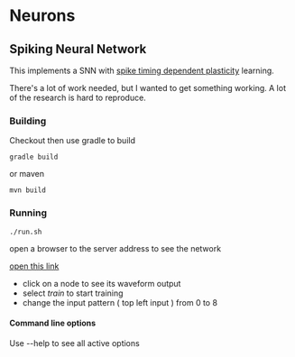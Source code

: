# Neurons

## Spiking Neural Network

This implements a SNN with [spike timing dependent plasticity](https://en.wikipedia.org/wiki/Spike-timing-dependent_plasticity) learning. 

There's a lot of work needed, but I wanted to get something working. A lot of the research
is hard to reproduce.

### Building

Checkout then use gradle to build

```gradle build```

or maven

```mvn build```


### Running

```./run.sh```


open a browser to the server address to see the network

[open this link](http://localhost:8111)

* click on a node to see its waveform output
* select *train* to start training
* change the input pattern ( top left input ) from 0 to 8

#### Command line options

Use --help to see all active options 